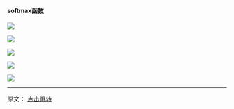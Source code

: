 
#### softmax函数

![](./pic/dataFLow/1.png)

![](./pic/dataFLow/2.jpg)

![](./pic/dataFLow/3.png)

![](./pic/dataFLow/4.png)

![](./pic/dataFLow/5.png)


---
原文： [点击跳转](https://www.pianshen.com/article/1319992770/)